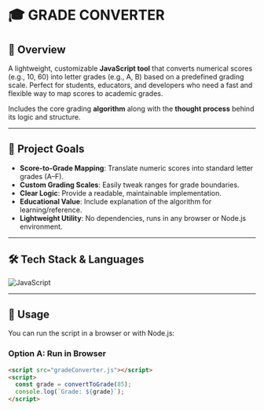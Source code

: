# 🎓 GRADE CONVERTER

## 🧭 Overview

A lightweight, customizable **JavaScript tool** that converts numerical scores (e.g., 10, 60) into letter grades (e.g., A, B) based on a predefined grading scale. Perfect for students, educators, and developers who need a fast and flexible way to map scores to academic grades.

Includes the core grading **algorithm** along with the **thought process** behind its logic and structure.

---

## 🎯 Project Goals

- **Score-to-Grade Mapping**: Translate numeric scores into standard letter grades (A–F).  
- **Custom Grading Scales**: Easily tweak ranges for grade boundaries.  
- **Clear Logic**: Provide a readable, maintainable implementation.  
- **Educational Value**: Include explanation of the algorithm for learning/reference.  
- **Lightweight Utility**: No dependencies, runs in any browser or Node.js environment.

---

## 🛠️ Tech Stack & Languages

![JavaScript](https://img.shields.io/badge/-JavaScript-F7DF1E?logo=javascript&logoColor=black&style=for-the-badge)

---

## 🚀 Usage

You can run the script in a browser or with Node.js:

### Option A: Run in Browser

```html
<script src="gradeConverter.js"></script>
<script>
  const grade = convertToGrade(85);
  console.log(`Grade: ${grade}`);
</script>
